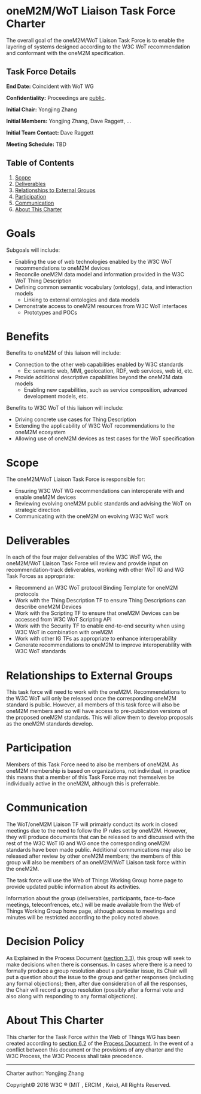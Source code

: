 # oneM2M/WoT Liaison Task Force Charter
The overall goal of the oneM2M/WoT Liaison Task Force is to enable the layering
of systems designed according to the W3C WoT recommendation and conformant with the oneM2M specification.

## Task Force Details

**End Date:** Coincident with WoT WG

**Confidentiality:** Proceedings are [public](https://www.w3.org/2005/10/Process-20051014/comm.html#confidentiality-levels).

**Initial Chair:** Yongjing Zhang

**Initial Members:** Yongjing Zhang, Dave Raggett, ...

**Initial Team Contact:** Dave Raggett

**Meeting Schedule:** TBD


## Table of Contents
1. [Scope](#scope)
2. [Deliverables](#deliverables)
3. [Relationships to External Groups](#relationships-to-external-groups)
4. [Participation](#participation)
5. [Communication](#communication)
6. [About This Charter](#about-this-charter)

# Goals
Subgoals will include:
* Enabling the use of web technologies enabled by the W3C WoT recommendations to oneM2M devices
* Reconcile oneM2M data model and information provided in the W3C WoT Thing Description
* Defining common semantic vocabulary (ontology), data, and interaction models
  * Linking to external ontologies and data models
* Demonstrate access to oneM2M resources from W3C WoT interfaces
  * Prototypes and POCs

# Benefits
Benefits to oneM2M of this liaison will include:
* Connection to the other web capabilities enabled by W3C standards
  * Ex: semantic web, MMI, geolocation, RDF, web services, web id, etc.
* Provide additional descriptive capabilities beyond the oneM2M data models
  * Enabling new capabilities, such as service composition, advanced development models, etc.

Benefits to W3C WoT of this liaison will include:
* Driving concrete use cases for Thing Description
* Extending the applicability of W3C WoT recommendations to the oneM2M ecosystem
* Allowing use of oneM2M devices as test cases for the WoT specification

# Scope
The oneM2M/WoT Liaison Task Force is responsible for:
* Ensuring W3C WoT WG recommendations can interoperate with and enable oneM2M devices
* Reviewing evolving oneM2M public standards and advising the WoT on strategic direction
* Communicating with the oneM2M on evolving W3C WoT work

# Deliverables 
In each of the four major deliverables of the W3C WoT WG,
the oneM2M/WoT Liaison Task Force will review and provide input on recommendation-track deliverables,
working with other WoT IG and WG Task Forces as appropriate:
* Recommend an W3C WoT protocol Binding Template for oneM2M protocols
* Work with the Thing Description TF to ensure Thing Descriptions can describe oneM2M Devices
* Work with the Scripting TF to ensure that oneM2M Devices can be accessed from W3C WoT Scripting API
* Work with the Security TF to enable end-to-end security when using W3C WoT in combination with oneM2M
* Work with other IG TFs as appropriate to enhance interoperability
* Generate recommendations to oneM2M to improve interoperability with W3C WoT standards

# Relationships to External Groups
This task force will need to work with the oneM2M.
Recommendations to the W3C WoT will only be released once the corresponding oneM2M standard is public.
However, all members of this task force will also be oneM2M members and so will have access to pre-publication
versions of the proposed oneM2M standards.
This will allow them to develop proposals as the oneM2M standards develop.

# Participation
Members of this Task Force need to also be members of oneM2M.
As oneM2M membership is based on organizations, not individual, in practice this means that a member of
this Task Force may not themselves be individually active in the oneM2M, although this is preferrable.

# Communication
The WoT/oneM2M Liaison TF will primairly conduct its work in closed meetings due to the need to follow
the IP rules set by oneM2M.
However, they will produce documents that can be released to and discussed
with the rest of the W3C WoT IG and WG once the corresponding oneM2M standards have been made public.
Additional communications may also be released after review by other oneM2M members; the members of this
group will also be members of an oneM2M/WoT Liaison task force within the oneM2M.

The task force will use the Web of Things Working Group home page to provide updated public information about its activities.

Information about the group (deliverables, participants, face-to-face meetings, teleconfrences, etc.)
will be made available from the Web of Things Working Group home page, although access to meetings and minutes
will be restricted according to the policy noted above.

# Decision Policy
As Explained in the Process Document ([section 3.3](https://www.w3.org/Consortium/Process/policies#Consensus)),
this group will seek to make decisions when there is consensus.
In cases where there is a need to formally produce a group resolution about a particular issue,
its Chair will put a question about the issue to the group and gather responses (including any formal objections);
then, after due consideration of all the responses,
the Chair will record a group resolution (possibly after a formal vote and also along with responding to any formal objections).

# About This Charter
This charter for the Task Force within the Web of Things WG has been created according to
[section 6.2](https://www.w3.org/Consortium/Process/groups#GAGeneral)
of the [Process Document](https://www.w3.org/Consortium/Process).
In the event of a conflict between this document or the provisions of any charter and the W3C Process,
the W3C Process shall take precedence.

---
Charter author: Yongjing Zhang

Copyright© 2016 W3C ® (MIT , ERCIM , Keio), All Rights Reserved.